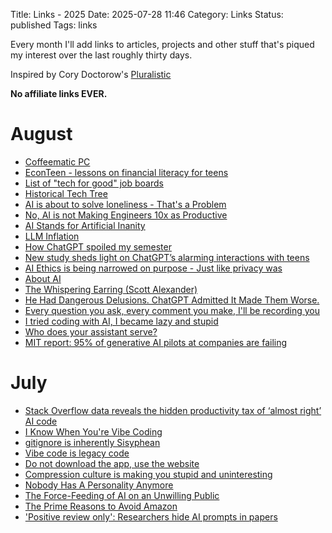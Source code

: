 Title: Links - 2025
Date: 2025-07-28 11:46
Category: Links
Status: published
Tags: links

Every month I'll add links to articles, projects and other stuff that's piqued my interest over the last roughly thirty days. 

Inspired by Cory Doctorow's [Pluralistic](https://pluralistic.net/) 

**No affiliate links EVER.**

# August 
- [Coffeematic PC](https://www.dougmacdowell.com/coffeematic-pc.html)
- [EconTeen - lessons on financial literacy for teens](https://econteen.com/)
- [List of "tech for good" job boards](https://evanhahn.com/list-of-tech-for-good-job-boards/)
- [Historical Tech Tree](https://www.historicaltechtree.com/)
- [AI is about to solve loneliness - That's a Problem](https://www.newyorker.com/magazine/2025/07/21/ai-is-about-to-solve-loneliness-thats-a-problem)
- [No, AI is not Making Engineers 10x as Productive](https://colton.dev/blog/curing-your-ai-10x-engineer-imposter-syndrome/)
- [AI Stands for Artificial Inanity](https://lambdaland.org/posts/2025-08-04_artifical_inanity/)
- [LLM Inflation](https://tratt.net/laurie/blog/2025/llm_inflation.html)
- [How ChatGPT spoiled my semester](https://benborgers.com/chatgpt-semester)
- [New study sheds light on ChatGPT’s alarming interactions with teens](https://apnews.com/article/chatgpt-study-harmful-advice-teens-c569cddf28f1f33b36c692428c2191d4)
- [AI Ethics is being narrowed on purpose - Just like privacy was](https://nimishg.substack.com/p/ai-ethics-is-being-narrowed-on-purpose)
- [About AI](https://priver.dev/blog/ai/about-ai/)
- [The Whispering Earring (Scott Alexander)](https://croissanthology.com/earring)
- [He Had Dangerous Delusions. ChatGPT Admitted It Made Them Worse.](https://www.wsj.com/tech/ai/chatgpt-chatbot-psychology-manic-episodes-57452d14)
- [Every question you ask, every comment you make, I'll be recording you](https://www.theregister.com/2025/08/18/opinion_column_ai_surveillance/)
- [I tried coding with AI, I became lazy and stupid](https://thomasorus.com/i-tried-coding-with-ai-i-became-lazy-and-stupid)
- [Who does your assistant serve?](https://xeiaso.net/blog/2025/who-assistant-serve/)
- [MIT report: 95% of generative AI pilots at companies are failing](https://fortune.com/2025/08/18/mit-report-95-percent-generative-ai-pilots-at-companies-failing-cfo/)

# July
- [Stack Overflow data reveals the hidden productivity tax of ‘almost right’ AI code](https://venturebeat.com/ai/stack-overflow-data-reveals-the-hidden-productivity-tax-of-almost-right-ai-code/)
- [I Know When You're Vibe Coding](https://alexkondov.com/i-know-when-youre-vibe-coding/)
- [gitignore is inherently Sisyphean](https://rgbcu.be/blog/gitignore/)
- [Vibe code is legacy code](https://blog.val.town/vibe-code)
- [Do not download the app, use the website](https://idiallo.com/blog/dont-download-apps)
- [Compression culture is making you stupid and uninteresting](https://maalvika.substack.com/p/compression-culture-is-making-you)
- [Nobody Has A Personality Anymore](https://www.freyaindia.co.uk/p/nobody-has-a-personality-anymore)
- [The Force-Feeding of AI on an Unwilling Public](https://www.honest-broker.com/p/the-force-feeding-of-ai-on-an-unwilling)
- [The Prime Reasons to Avoid Amazon](https://blog.thenewoil.org/the-prime-reasons-to-avoid-amazon)
- ['Positive review only': Researchers hide AI prompts in papers](https://asia.nikkei.com/Business/Technology/Artificial-intelligence/Positive-review-only-Researchers-hide-AI-prompts-in-papers)
